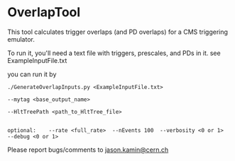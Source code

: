 # OverlapTool

This tool calculates trigger overlaps (and PD overlaps) for a CMS triggering emulator. 

To run it, you'll need a text file with triggers, prescales, and PDs in it. 
see ExampleInputFile.txt

you can run it by 

```` 
./GenerateOverlapInputs.py <ExampleInputFile.txt> 

--mytag <base_output_name> 

--HltTreePath <path_to_HltTree_file> 


optional:    --rate <full_rate>  --nEvents 100  --verbosity <0 or 1>  --debug <0 or 1>

```` 


Please report bugs/comments to jason.kamin@cern.ch 
